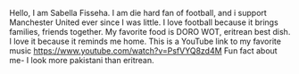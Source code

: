 Hello, I am Sabella Fisseha. I am die hard fan of football, and i support Manchester United ever since I was little. I love football because it brings families, friends together.
My favorite food is DORO WOT, eritrean best dish. I love it because it reminds me home.
This is a YouTube link to my favorite music https://www.youtube.com/watch?v=PsfVYQ8zd4M
Fun fact about me- I look more pakistani than eritrean.
